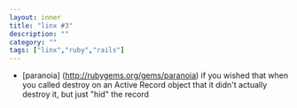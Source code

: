 ```yaml
---
layout: inner
title: "linx #3"
description: ""
category: ""
tags: ["linx","ruby","rails"]
---
```

* [paranoia] (http://rubygems.org/gems/paranoia) if you wished that when you called destroy on an Active Record object that it didn't actually destroy it, but just "hid" the record

